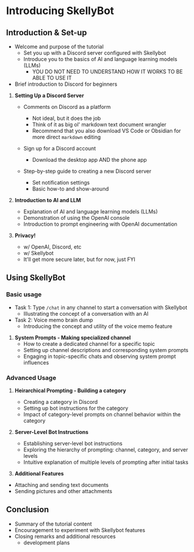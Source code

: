 # **Introducing SkellyBot**

##  **Introduction & Set-up**
   - Welcome and purpose of the tutorial
     - Set you up with a Discord server configured with Skellybot
     - Introduce you to the basics of AI and language learning models (LLMs)
       - YOU DO NOT NEED TO UNDERSTAND HOW IT WORKS TO BE ABLE TO USE IT     
   - Brief introduction to Discord for beginners

1. **Setting Up a Discord Server**
   - Comments on Discord as a platform
     - Not ideal, but it does the job
     - Think of it as big ol' markdown text document wrangler
     - Recommend that you also download VS Code or Obsidian for more direct `markdown` editing
  
   - Sign up for a Discord account
     - Download the desktop app AND the phone app
   
   - Step-by-step guide to creating a new Discord server
     - Set notification settings
     - Basic how-to and show-around
      
1. **Introduction to AI and LLM**
   - Explanation of AI and language learning models (LLMs)
   - Demonstration of using the OpenAI console
   - Introduction to prompt engineering with OpenAI documentation
  
1. **Privacy!**
   - w/ OpenAI, Discord, etc
   - w/ Skellybot
   - It'll get more secure later, but for now, just FYI

## Using SkellyBot
### **Basic usage**
   - Task 1: Type `/chat` in any channel to start a conversation with Skellybot
      - Illustrating the concept of a conversation with an AI
   - Task 2: Voice memo brain dump
      - Introducing the concept and utility of the voice memo feature

1. **System Prompts - Making specialized channel**
   - How to create a dedicated channel for a specific topic
   - Setting up channel descriptions and corresponding system prompts
   - Engaging in topic-specific chats and observing system prompt influences

### Advanced Usage
1. **Heirarchical Prompting - Building a category**
   - Creating a category in Discord
   - Setting up bot instructions for the category
   - Impact of category-level prompts on channel behavior within the category

1. **Server-Level Bot Instructions**
   - Establishing server-level bot instructions
   - Exploring the hierarchy of prompting: channel, category, and server levels
   - Intuitive explanation of multiple levels of prompting after initial tasks

1.  **Additional Features**
   - Attaching and sending text documents
   - Sending pictures and other attachments

## **Conclusion**
   - Summary of the tutorial content
   - Encouragement to experiment with Skellybot features
   - Closing remarks and additional resources
     - development plans
